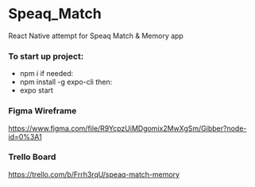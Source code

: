 # Speaq_Match

React Native attempt for Speaq Match & Memory app

### To start up project:

- npm i
if needed: 
- npm install -g expo-cli
then:
- expo start

### Figma Wireframe

https://www.figma.com/file/R9YcpzUiMDgomix2MwXgSm/Gibber?node-id=0%3A1

### Trello Board

https://trello.com/b/Frrh3rqU/speaq-match-memory
